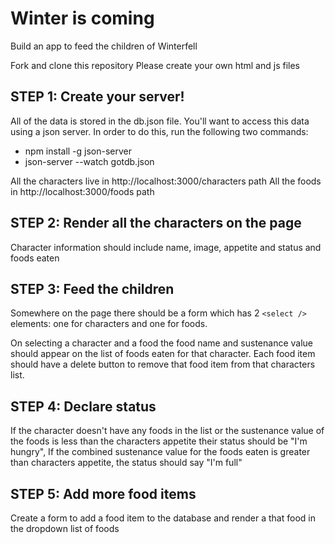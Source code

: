 # Winter is coming

Build an app to feed the children of Winterfell

Fork and clone this repository
Please create your own html and js files

## STEP 1: Create your server!

All of the data is stored in the db.json file. You'll want to access this data using a json server. In order to do this, run the following two commands:
   * npm install -g json-server
   * json-server --watch gotdb.json

All the characters live in
http://localhost:3000/characters path
All the foods in
http://localhost:3000/foods path

## STEP 2: Render all the characters on the page

Character information should include name, image, appetite and status and foods eaten

## STEP 3: Feed the children

Somewhere on the page there should be a form which has 2 `<select />` elements: one for characters and one for foods.


On selecting a character and a food the food name and sustenance value should appear on the list of foods eaten for that character. Each food item should have a delete button to remove that food item from that characters list.


## STEP 4: Declare status

If the character doesn't have any foods in the list or the sustenance value of the foods is less than the characters appetite their status should be "I'm hungry", If the combined sustenance value for the foods eaten is greater than characters appetite, the status should say "I'm full"

## STEP 5: Add more food items

Create a form to add a food item to the database and render a that food in the dropdown list of foods
